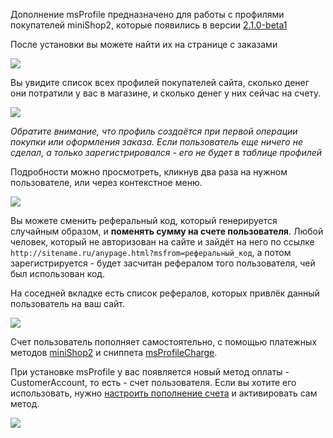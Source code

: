 Дополнение msProfile предназначено для работы с профилями покупателей miniShop2, которые появились в версии [2.1.0-beta1][1]

После установки вы можете найти их на странице с заказами

[![](http://file.modx.pro/files/a/4/c/a4cbc299b55caaf8d0894a9961de6f10s.jpg)](http://file.modx.pro/files/a/4/c/a4cbc299b55caaf8d0894a9961de6f10.png)

Вы увидите список всех профилей покупателей сайта, сколько денег они потратили у вас в магазине, и сколько денег у них сейчас на счету.

[![](http://file.modx.pro/files/d/8/9/d897edf2e246fd50de8dc718ab65fe32s.jpg)](http://file.modx.pro/files/d/8/9/d897edf2e246fd50de8dc718ab65fe32.png)

*Обратите внимание, что профиль создаётся при первой операции покупки или оформления заказа.
Если пользователь еще ничего не сделал, а только зарегистрировался - его не будет в таблице профилей*

Подробности можно просмотреть, кликнув два раза на нужном пользователе, или через контекстное меню.

[![](http://file.modx.pro/files/9/9/0/9902c4a0370d17454d60937a211b40bfs.jpg)](http://file.modx.pro/files/9/9/0/9902c4a0370d17454d60937a211b40bf.png)

Вы можете сменить реферальный код, который генерируется случайным образом, и **поменять сумму на счете пользователя**.
Любой человек, который не авторизован на сайте и зайдёт на него по ссылке `http://sitename.ru/anypage.html?msfrom=реферальный_код`, а потом зарегистрируется - будет засчитан рефералом того пользователя, чей был использован код.

На соседней вкладке есть список рефералов, которых привлёк данный пользователь на ваш сайт.

[![](http://file.modx.pro/files/6/1/7/617ae506264047f3d7124a8f7242a095s.jpg)](http://file.modx.pro/files/6/1/7/617ae506264047f3d7124a8f7242a095.png)

Счет пользователь пополняет самостоятельно, с помощью платежных методов [miniShop2][2] и сниппета [msProfileCharge][3].

При установке msProfile у вас появляется новый метод оплаты - CustomerAccount, то есть - счет пользователя.
Если вы хотите его использовать, нужно [настроить пополнение счета][3] и активировать сам метод.

[![](http://file.modx.pro/files/9/f/c/9fc018d8d6ddf15c0f2aa10210335495s.jpg)](http://file.modx.pro/files/9/f/c/9fc018d8d6ddf15c0f2aa10210335495.png)


[1]: http://bezumkin.ru/sections/components/1656/
[2]: /ru/01_Компоненты/02_miniShop2/
[3]: /ru/01_Компоненты/02_miniShop2/05_Другие_дополнения/05_msProfile/02_Сниппеты/01_msProfileCharge.md